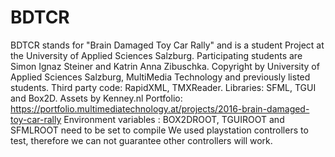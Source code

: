 # BDTCR

BDTCR stands for "Brain Damaged Toy Car Rally" and is a student Project at the University of Applied  Sciences Salzburg.
Participating students are Simon Ignaz Steiner and Katrin Anna Zibuschka.
Copyright by University of Applied Sciences Salzburg, MultiMedia Technology and previously listed students.
Third party code: RapidXML, TMXReader. Libraries: SFML, TGUI and Box2D. 
Assets by Kenney.nl 
Portfolio: https://portfolio.multimediatechnology.at/projects/2016-brain-damaged-toy-car-rally
Environment variables : BOX2DROOT, TGUIROOT and SFMLROOT need to be set to compile
We used playstation controllers to test, therefore we can not guarantee other controllers will work.
